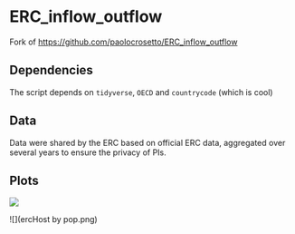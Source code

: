 # ERC_inflow_outflow

Fork of <https://github.com/paolocrosetto/ERC_inflow_outflow>

## Dependencies

The script depends on `tidyverse`, `OECD` and `countrycode` (which is cool)

## Data

Data were shared by the ERC based on official ERC data, aggregated over several years to ensure the privacy of PIs.


## Plots

![](ercHost_per_capita.png)


![](ercHost by pop.png)
